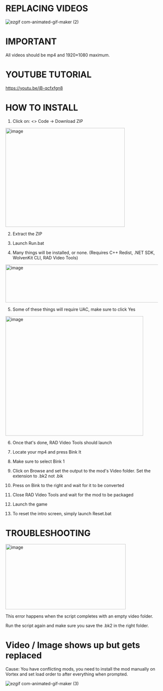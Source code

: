 # REPLACING VIDEOS

![ezgif com-animated-gif-maker (2)](https://github.com/user-attachments/assets/a18c34b6-54cd-4f5f-8856-f290394160f3)

# IMPORTANT

All videos should be mp4 and 1920×1080 maximum.

# YOUTUBE TUTORIAL

https://youtu.be/jB-qcfxfgn8

# HOW TO INSTALL

1. Click on: <> Code -> Download ZIP

<img width="394" height="326" alt="image" src="https://github.com/user-attachments/assets/8eb5aa7e-643c-433e-994d-8d930f2605ac" />

2. Extract the ZIP

3. Launch Run.bat

4. Many things will be installed, or none. (Requires C++ Redist, .NET SDK, WolvenKit CLI, RAD Video Tools)

<img width="730" height="125" alt="image" src="https://github.com/user-attachments/assets/0f4beb9a-6bd6-40f3-be91-02ce38d97c5c" />

5. Some of these things will require UAC, make sure to click Yes

<img width="455" height="394" alt="image" src="https://github.com/user-attachments/assets/5968df0a-97f5-425c-a7aa-f9ff33f856b3" />

6. Once that's done, RAD Video Tools should launch

7. Locate your mp4 and press Bink It

8. Make sure to select Bink 1

9. Click on Browse and set the output to the mod's Video folder. Set the extension to .bk2 not .bik

10. Press on Bink to the right and wait for it to be converted

11. Close RAD Video Tools and wait for the mod to be packaged

12. Launch the game

13. To reset the intro screen, simply launch Reset.bat

# TROUBLESHOOTING

<img width="397" height="215" alt="image" src="https://github.com/user-attachments/assets/60600675-6895-40db-ad83-81c315796cfd" />

This error happens when the script completes with an empty video folder. 

Run the script again and make sure you save the .bk2 in the right folder.

# Video / Image shows up but gets replaced

Cause: You have conflicting mods, you need to install the mod manually on Vortex and set load order to after everything when prompted.

![ezgif com-animated-gif-maker (3)](https://github.com/user-attachments/assets/74ace584-18f8-4d7d-b428-4932bbc7f1d5)
